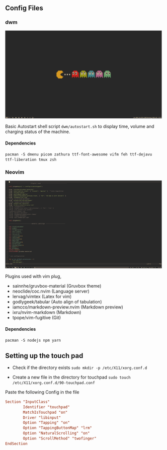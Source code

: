 ## Config Files

### dwm

![](desktop.png)

Basic Autostart shell script `dwm/autostart.sh` to display time, volume and charging status of the machine.

#### Dependencies

`pacman -S dmenu picom zathura ttf-font-awesome vifm feh ttf-dejavu ttf-liberation tmux zsh`

### Neovim

![](nvim.png)

Plugins used with vim plug,

- sainnhe/gruvbox-material (Gruvbox theme)
- neoclide/coc.nvim (Language server)
- lervag/vimtex (Latex for vim)
- godlygeek/tabular (Auto align of tabulation)
- iamcco/markdown-preview.nvim (Markdown preview)
- ixru/nvim-markdown (Markdown)
- tpope/vim-fugitive (Git)

#### Dependencies

`pacman -S nodejs npm yarn`

## Setting up the touch pad

- Check if the directory exists `sudo mkdir -p /etc/X11/xorg.conf.d`

- Create a new file in the directory for touchpad  `sudo touch /etc/X11/xorg.conf.d/90-touchpad.conf`

Paste the following Config in the file

```conf
Section "InputClass"
        Identifier "touchpad"
        MatchIsTouchpad "on"
        Driver "libinput"
        Option "Tapping" "on"
        Option "TappingButtonMap" "lrm"
        Option "NaturalScrolling" "on"
        Option "ScrollMethod" "twofinger"
EndSection
```

